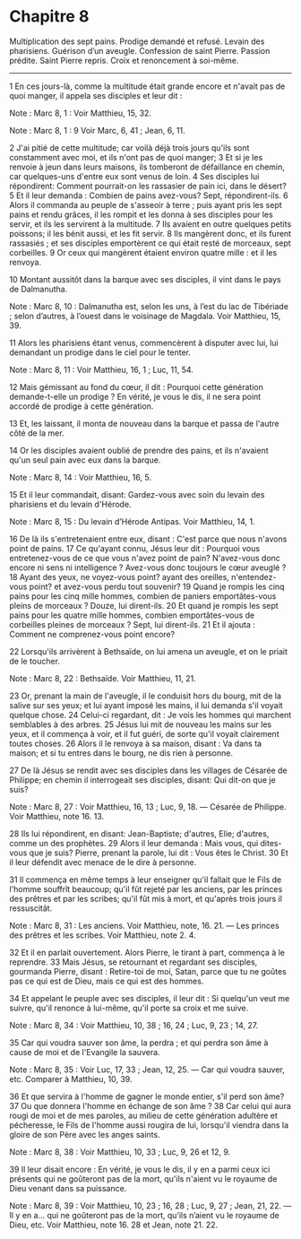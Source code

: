 # Chapitre 8

Multiplication des sept pains.
Prodige demandé et refusé.
Levain des pharisiens.
Guérison d’un aveugle.
Confession de saint Pierre.
Passion prédite.
Saint Pierre repris.
Croix et renoncement à soi-même.

***

1 En ces jours-là, comme la multitude était grande encore et n'avait pas de quoi manger, il appela ses disciples et leur dit :

<span class="bible-note">Note : </span> Marc 8, 1 : Voir Matthieu, 15, 32.

<span class="bible-note">Note : </span> Marc 8, 1 : 9 Voir Marc, 6, 41 ; Jean, 6, 11.

2 J'ai pitié de cette multitude; car voilà déjà trois jours qu'ils sont constamment avec moi, et ils n'ont pas de quoi manger; 3 Et si je les renvoie à jeun dans leurs maisons, ils tomberont de défaillance en chemin, car quelques-uns d'entre eux sont venus de loin. 4 Ses disciples lui répondirent: Comment pourrait-on les rassasier de pain ici, dans le désert? 5 Et il leur demanda : Combien de pains avez-vous? Sept, répondirent-ils. 6 Alors il commanda au peuple de s'asseoir à terre ; puis ayant pris les sept pains et rendu grâces, il les rompit et les donna à ses disciples pour les servir, et ils les servirent à la multitude. 7 Ils avaient en outre quelques petits poissons; il les bénit aussi, et les fit servir. 8 Ils mangèrent donc, et ils furent rassasiés ; et ses disciples emportèrent ce qui était resté de morceaux, sept corbeilles. 9 Or ceux qui mangèrent étaient environ quatre mille : et il les renvoya.


10 Montant aussitôt dans la barque avec ses disciples, il vint dans le pays de Dalmanutha.

<span class="bible-note">Note : </span> Marc 8, 10 : Dalmanutha est, selon les uns, à l’est du lac de Tibériade ; selon d’autres, à l’ouest dans le voisinage de Magdala. Voir Matthieu, 15, 39.

11 Alors les pharisiens étant venus, commencèrent à disputer avec lui, lui demandant un prodige dans le ciel pour le tenter.

<span class="bible-note">Note : </span> Marc 8, 11 : Voir Matthieu, 16, 1 ; Luc, 11, 54.

12 Mais gémissant au fond du cœur, il dit : Pourquoi cette génération demande-t-elle un prodige ? En vérité, je vous le dis, il ne sera point accordé de prodige à cette génération.


13 Et, les laissant, il monta de nouveau dans la barque et passa de l'autre côté de la mer.


14 Or les disciples avaient oublié de prendre des pains, et ils n'avaient qu'un seul pain avec eux dans la barque.

<span class="bible-note">Note : </span> Marc 8, 14 : Voir Matthieu, 16, 5.

15 Et il leur commandait, disant: Gardez-vous avec soin du levain des pharisiens et du levain d'Hérode.

<span class="bible-note">Note : </span> Marc 8, 15 : Du levain d’Hérode Antipas. Voir Matthieu, 14, 1.

16 De là ils s'entretenaient entre eux, disant : C'est parce que nous n'avons point de pains. 17 Ce qu'ayant connu, Jésus leur dit : Pourquoi vous entretenez-vous de ce que vous n'avez point de pain? N'avez-vous donc encore ni sens ni intelligence ? Avez-vous donc toujours le cœur aveuglé ? 18 Ayant des yeux, ne voyez-vous point? ayant des oreilles, n'entendez-vous point? et avez-vous perdu tout souvenir? 19 Quand je rompis les cinq pains pour les cinq mille hommes, combien de paniers emportâtes-vous pleins de morceaux ? Douze, lui dirent-ils. 20 Et quand je rompis les sept pains pour les quatre mille hommes, combien emportâtes-vous de corbeilles pleines de morceaux ? Sept, lui dirent-ils. 21 Et il ajouta : Comment ne comprenez-vous point encore?


22 Lorsqu'ils arrivèrent à Bethsaïde, on lui amena un aveugle, et on le priait de le toucher.

<span class="bible-note">Note : </span> Marc 8, 22 : Bethsaïde. Voir Matthieu, 11, 21.

23 Or, prenant la main de l'aveugle, il le conduisit hors du bourg, mit de la salive sur ses yeux; et lui ayant imposé les mains, il lui demanda s'il voyait quelque chose. 24 Celui-ci regardant, dit : Je vois les hommes qui marchent semblables à des arbres. 25 Jésus lui mit de nouveau les mains sur les yeux, et il commença à voir, et il fut guéri, de sorte qu'il voyait clairement toutes choses. 26 Alors il le renvoya à sa maison, disant : Va dans ta maison; et si tu entres dans le bourg, ne dis rien à personne.


27 De là Jésus se rendit avec ses disciples dans les villages de Césarée de Philippe; en chemin il interrogeait ses disciples, disant: Qui dit-on que je suis?

<span class="bible-note">Note : </span> Marc 8, 27 : Voir Matthieu, 16, 13 ; Luc, 9, 18. ― Césarée de Philippe. Voir Matthieu, note 16. 13.

28 Ils lui répondirent, en disant: Jean-Baptiste; d'autres, Elie; d'autres, comme un des prophètes. 29 Alors il leur demanda : Mais vous, qui dites-vous que je suis? Pierre, prenant la parole, lui dit : Vous êtes le Christ. 30 Et il leur défendit avec menace de le dire à personne.


31 Il commença en même temps à leur enseigner qu'il fallait que le Fils de l'homme souffrît beaucoup; qu'il fût rejeté par les anciens, par les princes des prêtres et par les scribes; qu'il fût mis à mort, et qu'après trois jours il ressuscitât.

<span class="bible-note">Note : </span> Marc 8, 31 : Les anciens. Voir Matthieu, note, 16. 21. ― Les princes des prêtres et les scribes. Voir Matthieu, note 2. 4.

32 Et il en parlait ouvertement. Alors Pierre, le tirant à part, commença à le reprendre. 33 Mais Jésus, se retournant et regardant ses disciples, gourmanda Pierre, disant : Retire-toi de moi, Satan, parce que tu ne goûtes pas ce qui est de Dieu, mais ce qui est des hommes.


34 Et appelant le peuple avec ses disciples, il leur dit : Si quelqu'un veut me suivre, qu'il renonce à lui-même, qu'il porte sa croix et me suive.

<span class="bible-note">Note : </span> Marc 8, 34 : Voir Matthieu, 10, 38 ; 16, 24 ; Luc, 9, 23 ; 14, 27.

35 Car qui voudra sauver son âme, la perdra ; et qui perdra son âme à cause de moi et de l'Evangile la sauvera.

<span class="bible-note">Note : </span> Marc 8, 35 : Voir Luc, 17, 33 ; Jean, 12, 25. ― Car qui voudra sauver, etc. Comparer à Matthieu, 10, 39.

36 Et que servira à l'homme de gagner le monde entier, s'il perd son âme? 37 Ou que donnera l'homme en échange de son âme ? 38 Car celui qui aura rougi de moi et de mes paroles, au milieu de cette génération adultère et pécheresse, le Fils de l'homme aussi rougira de lui, lorsqu'il viendra dans la gloire de son Père avec les anges saints.

<span class="bible-note">Note : </span> Marc 8, 38 : Voir Matthieu, 10, 33 ; Luc, 9, 26 et 12, 9.

39 Il leur disait encore : En vérité, je vous le dis, il y en a parmi ceux ici présents qui ne goûteront pas de la mort, qu'ils n'aient vu le royaume de Dieu venant dans sa puissance.

<span class="bible-note">Note : </span> Marc 8, 39 : Voir Matthieu, 10, 23 ; 16, 28 ; Luc, 9, 27 ; Jean, 21, 22. ― Il y en a… qui ne goûteront pas de la mort, qu’ils n’aient vu le royaume de Dieu, etc. Voir Matthieu, note 16. 28 et Jean, note 21. 22.

